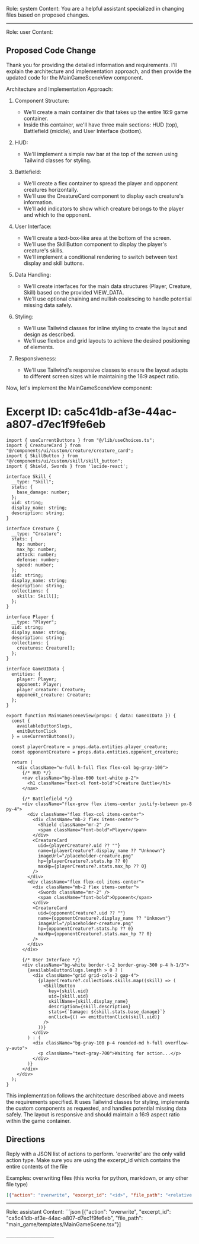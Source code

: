 Role: system
Content: You are a helpful assistant specialized in changing files based on proposed changes.
__________________
Role: user
Content: 
## Proposed Code Change
Thank you for providing the detailed information and requirements. I'll explain the architecture and implementation approach, and then provide the updated code for the MainGameSceneView component.

Architecture and Implementation Approach:

1. Component Structure:
   - We'll create a main container div that takes up the entire 16:9 game container.
   - Inside this container, we'll have three main sections: HUD (top), Battlefield (middle), and User Interface (bottom).

2. HUD:
   - We'll implement a simple nav bar at the top of the screen using Tailwind classes for styling.

3. Battlefield:
   - We'll create a flex container to spread the player and opponent creatures horizontally.
   - We'll use the CreatureCard component to display each creature's information.
   - We'll add indicators to show which creature belongs to the player and which to the opponent.

4. User Interface:
   - We'll create a text-box-like area at the bottom of the screen.
   - We'll use the SkillButton component to display the player's creature's skills.
   - We'll implement a conditional rendering to switch between text display and skill buttons.

5. Data Handling:
   - We'll create interfaces for the main data structures (Player, Creature, Skill) based on the provided VIEW_DATA.
   - We'll use optional chaining and nullish coalescing to handle potential missing data safely.

6. Styling:
   - We'll use Tailwind classes for inline styling to create the layout and design as described.
   - We'll use flexbox and grid layouts to achieve the desired positioning of elements.

7. Responsiveness:
   - We'll use Tailwind's responsive classes to ensure the layout adapts to different screen sizes while maintaining the 16:9 aspect ratio.

Now, let's implement the MainGameSceneView component:

# Excerpt ID: ca5c41db-af3e-44ac-a807-d7ec1f9fe6eb
```tsx main_game/templates/MainGameScene.tsx
import { useCurrentButtons } from "@/lib/useChoices.ts";
import { CreatureCard } from "@/components/ui/custom/creature/creature_card";
import { SkillButton } from "@/components/ui/custom/skill/skill_button";
import { Shield, Swords } from 'lucide-react';

interface Skill {
  __type: "Skill";
  stats: {
    base_damage: number;
  };
  uid: string;
  display_name: string;
  description: string;
}

interface Creature {
  __type: "Creature";
  stats: {
    hp: number;
    max_hp: number;
    attack: number;
    defense: number;
    speed: number;
  };
  uid: string;
  display_name: string;
  description: string;
  collections: {
    skills: Skill[];
  };
}

interface Player {
  __type: "Player";
  uid: string;
  display_name: string;
  description: string;
  collections: {
    creatures: Creature[];
  };
}

interface GameUIData {
  entities: {
    player: Player;
    opponent: Player;
    player_creature: Creature;
    opponent_creature: Creature;
  };
}

export function MainGameSceneView(props: { data: GameUIData }) {
  const {
    availableButtonSlugs,
    emitButtonClick
  } = useCurrentButtons();

  const playerCreature = props.data.entities.player_creature;
  const opponentCreature = props.data.entities.opponent_creature;

  return (
    <div className="w-full h-full flex flex-col bg-gray-100">
      {/* HUD */}
      <nav className="bg-blue-600 text-white p-2">
        <h1 className="text-xl font-bold">Creature Battle</h1>
      </nav>

      {/* Battlefield */}
      <div className="flex-grow flex items-center justify-between px-8 py-4">
        <div className="flex flex-col items-center">
          <div className="mb-2 flex items-center">
            <Shield className="mr-2" />
            <span className="font-bold">Player</span>
          </div>
          <CreatureCard
            uid={playerCreature?.uid ?? ""}
            name={playerCreature?.display_name ?? "Unknown"}
            imageUrl="/placeholder-creature.png"
            hp={playerCreature?.stats.hp ?? 0}
            maxHp={playerCreature?.stats.max_hp ?? 0}
          />
        </div>
        <div className="flex flex-col items-center">
          <div className="mb-2 flex items-center">
            <Swords className="mr-2" />
            <span className="font-bold">Opponent</span>
          </div>
          <CreatureCard
            uid={opponentCreature?.uid ?? ""}
            name={opponentCreature?.display_name ?? "Unknown"}
            imageUrl="/placeholder-creature.png"
            hp={opponentCreature?.stats.hp ?? 0}
            maxHp={opponentCreature?.stats.max_hp ?? 0}
          />
        </div>
      </div>

      {/* User Interface */}
      <div className="bg-white border-t-2 border-gray-300 p-4 h-1/3">
        {availableButtonSlugs.length > 0 ? (
          <div className="grid grid-cols-2 gap-4">
            {playerCreature?.collections.skills.map((skill) => (
              <SkillButton
                key={skill.uid}
                uid={skill.uid}
                skillName={skill.display_name}
                description={skill.description}
                stats={`Damage: ${skill.stats.base_damage}`}
                onClick={() => emitButtonClick(skill.uid)}
              />
            ))}
          </div>
        ) : (
          <div className="bg-gray-100 p-4 rounded-md h-full overflow-y-auto">
            <p className="text-gray-700">Waiting for action...</p>
          </div>
        )}
      </div>
    </div>
  );
}
```

This implementation follows the architecture described above and meets the requirements specified. It uses Tailwind classes for styling, implements the custom components as requested, and handles potential missing data safely. The layout is responsive and should maintain a 16:9 aspect ratio within the game container.

## Directions
Reply with a JSON list of actions to perform. 'overwrite' are the only valid action type. 
Make sure you are using the excerpt_id which contains the entire contents of the file

Examples:
overwriting files (this works for python, markdown, or any other file type)
```json output_example1
[{"action": "overwrite", "excerpt_id": "<id>", "file_path": "<relative file path>"}]
```

__________________
Role: assistant
Content: ```json
[{"action": "overwrite", "excerpt_id": "ca5c41db-af3e-44ac-a807-d7ec1f9fe6eb", "file_path": "main_game/templates/MainGameScene.tsx"}]
```
__________________
